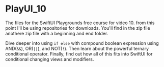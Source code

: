 # PlayUI_10
The files for the SwiftUI  Playgrounds free course for video 10. from this point I'll be using repositories for downloads. You'll find in the zip file anothere zip file with a beginning and end folder. 

Dive deeper into using `if else` with compound boolean expression using AND(`&&`), OR(`||`), and NOT(`!`). Then learn about the powerful ternary conditional operator.
Finally,  find out how all of this fits into SwiftUI for conditional changing views and modifiers.
